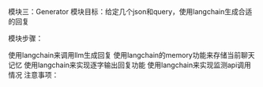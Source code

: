 模块三：Generator 模块目标：给定几个json和query，使用langchain生成合适的回复

模块步骤：

使用langchain来调用llm生成回复
使用langchain的memory功能来存储当前聊天记忆
使用langchain来实现逐字输出回复功能
使用langchain来实现监测api调用情况
注意事项：
